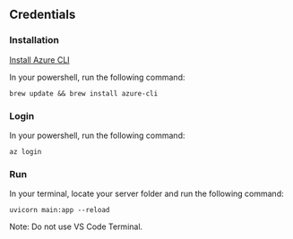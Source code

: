## Credentials 

### Installation

[Install Azure CLI](https://learn.microsoft.com/en-us/cli/azure/install-azure-cli-macos#install-with-homebrew)

In your powershell, run the following command:

```
brew update && brew install azure-cli
```

### Login

In your powershell, run the following command:

```
az login
```

### Run

In your terminal, locate your server folder and run the following command:

```
uvicorn main:app --reload
```

Note: Do not use VS Code Terminal. 